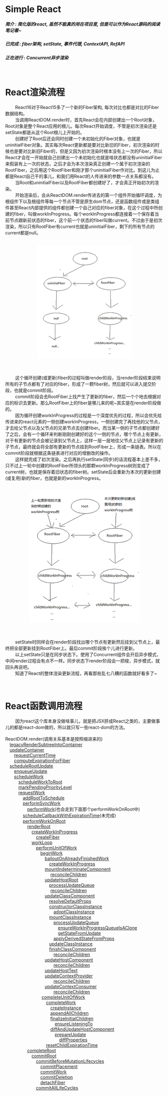 # Simple React

##### 简介 : 简化版的react,  虽然不能真的用在项目里, 但是可以作为React源码的阅读笔记看~
##### 已完成 : fiber架构, setState, 事件代理, ContextAPI, RefAPI

##### 正在进行 : Concurrent异步渲染

<br>


# React渲染流程
&nbsp;&nbsp;&nbsp;&nbsp;&nbsp;&nbsp;&nbsp;&nbsp;React16对于React15多了一个新的Fiber架构, 每次对比也都是对比的Fiber数据结构。<br>
&nbsp;&nbsp;&nbsp;&nbsp;&nbsp;&nbsp;&nbsp;&nbsp;当调用ReactDOM.render时，首先React会在内部创建出一个Root对象，Root对象是整个React应用的根儿。每次React开始调度，不管是初次渲染还是setState都是从这个Root根儿上开始的。<br>
&nbsp;&nbsp;&nbsp;&nbsp;&nbsp;&nbsp;&nbsp;&nbsp;创建好了Root后还会同时创建一个未初始化的Fiber对象，也就是uninitialFiber对象。其实每次React更新都是要对比新旧的Fiber，初次渲染的时候也是要对比新旧Fiber的，但是又因为初次渲染时根本没有上一次的Fiber，所以React才会在一开始就自己创建出一个未初始化也就是啥状态都没有uninitialFiber来假装有上一次的状态，之后才会为本次渲染真正创建一个属于初次渲染的RootFiber，之后用这个RootFiber和刚才那个uninitialFiber作对比。到这儿为止都是React自己干的事儿，和我们用React的人传进来的参数一点关系都没有。<br>
&nbsp;&nbsp;&nbsp;&nbsp;&nbsp;&nbsp;&nbsp;&nbsp;当Root和uninitialFiber以及RootFiber都创建好了，才会真正开始初次的渲染。<br>
&nbsp;&nbsp;&nbsp;&nbsp;&nbsp;&nbsp;&nbsp;&nbsp;开始渲染后，会从ReactDOM.render传进去的第一个组件开始循环调度，为根组件下以及根组件等每一个节点不管是原生dom节点，还是函数组件或是类组件甚至React内部提供的组件都创建一个自己对应的fiber对象，在这个过程中所创建的fiber，叫做workInProgress。每个workInProgress都连接着一个保存着当前节点跟新前状态的fiber，这个前一个状态的fiber叫做current。不过由于是初次渲染，所以只有RootFiber有current也就是uninitialFiber，剩下的所有节点的current都是null。<br><br>

<div align="center"><img src='./img/liucheng1.png'> </div>
<br><br>

&nbsp;&nbsp;&nbsp;&nbsp;&nbsp;&nbsp;&nbsp;&nbsp;这个循环创建(或更新)fiber的过程叫做render阶段，当render阶段结束说明所有的子节点都有了对应的fiber，形成了一颗fiber树，然后就可以进入提交阶段，也就是commit阶段。<br>
&nbsp;&nbsp;&nbsp;&nbsp;&nbsp;&nbsp;&nbsp;&nbsp;commit阶段会去RootFiber上找产生了更新的fiber，然后一个个地去根据对应的标识去更新。那么RootFiber上的fiber是哪儿来的呢~其实是在render阶段做的。<br>
&nbsp;&nbsp;&nbsp;&nbsp;&nbsp;&nbsp;&nbsp;&nbsp;因为循环创建workInProgress的过程是一个深度优先的过程，所以会优先给传进来的react元素的一侧创建workInProgress，一侧创建完了再找他的父节点，才去给父节点以及父节点的兄弟节点去创建fiber。而当某一侧的子节点都创建好了之后，会有一个循环来判断刚刚创建好的这个一侧的节点，哪个节点上有更新，对于有更新的节点会被记录到父节点上，这样一层一层地往父节点上记录有更新的子节点，最终就会将全部有更新的节点挂到RootFiber上，形成一条链表。所以在commit阶段就根据这条链表进行对应的增删改的操作。<br>
&nbsp;&nbsp;&nbsp;&nbsp;&nbsp;&nbsp;&nbsp;&nbsp;这样就完成了初次渲染。之后再执行setState(同步)的话流程基本上差不多，只不过上一轮中创建的RootFiber所领头的那颗workInProgress树则变成了current树，也就是保存着旧状态的fiber树。setState后会重新为本次的更新创建(或复用)新的fiber，也就是新的workInProgress。<br><br>

<div align="center"><img src='./img/liucheng2.png'> </div>
<br><br>

&nbsp;&nbsp;&nbsp;&nbsp;&nbsp;&nbsp;&nbsp;&nbsp;setState时同样会在render阶段找出哪个节点有更新然后挂到父节点上，最终把全部更新挂到RootFiber上。最后commit阶段挨个儿进行更新。<br>
&nbsp;&nbsp;&nbsp;&nbsp;&nbsp;&nbsp;&nbsp;&nbsp;以上setState只是在同步状态下。使用了Concurrent组件会开启异步模式，中间render过程会有点不一样。同步状态下render阶段会一把梭，异步模式，就回头再说吧。<br>
&nbsp;&nbsp;&nbsp;&nbsp;&nbsp;&nbsp;&nbsp;&nbsp;知道了React的整体渲染更新流程，再看那些乱七八糟的函数就好看多了~<br><br><br>

# React函数调用流程
&emsp;&emsp;
因为react这个库本身没做啥事儿，就是把JSX肝成React之类的，主要做事儿的都是react-dom做的，所以就只写一些react-dom的方法。<br><br>
ReactDOM.render(调用关系基本是按照缩进来的)<br>
&emsp;[legacyRenderSubtreeIntoContainer](./procedure/legacyRenderSubtreeIntoContainer)<br>
&emsp;[updateContainer](./procedure/updateContainer)<br>
&emsp;&emsp;[requestCurrentTime](./procedure/requestCurrentTime)<br>
&emsp;&emsp;[computeExpirationForFiber](./procedure/computeExpirationForFiber)<br>
&emsp;[scheduleRootUpdate](./procedure/scheduleRootUpdate)<br>
&emsp;&emsp;[enqueueUpdate](./procedure/enqueueUpdate)<br>
&emsp;&emsp;[scheduleWork](./procedure/scheduleWork)<br>
&emsp;&emsp;&emsp;[scheduleWorkToRoot](./procedur/scheduleWorkToRoot)<br>
&emsp;&emsp;&emsp;[markPendingPriorityLevel](./procedure/markPendingPriorityLevel)<br>
&emsp;&emsp;&emsp;[requestWork](./procedure/requestWork)<br>
&emsp;&emsp;&emsp;&emsp;[addRootToSchedule](./procedure/addRootToSchedule)<br>
&emsp;&emsp;&emsp;&emsp;[performSyncWork](./procedure/performSyncWork)<br>
&emsp;&emsp;&emsp;&emsp;&emsp;[performWork](./procedure/performWork)(也会走到下面那个performWorkOnRoot中)<br>
&emsp;&emsp;&emsp;&emsp;[scheduleCallbackWithExpirationTime](./procedure/scheduleCallbackWithExpirationTime)(未完成)<br>
&emsp;&emsp;&emsp;&emsp;[performWorkOnRoot](./procedure/performWorkOnRoot)<br>
&emsp;&emsp;&emsp;&emsp;&emsp;[renderRoot](./procedure/renderRoot)<br>
&emsp;&emsp;&emsp;&emsp;&emsp;&emsp;[createWorkInProgress](./procedure/createWorkInProgress)<br>
&emsp;&emsp;&emsp;&emsp;&emsp;&emsp;&emsp;[createFiber](./procedure/createFiber)<br>
&emsp;&emsp;&emsp;&emsp;&emsp;&emsp;[workLoop](./procedure/render/workLoop)<br>
&emsp;&emsp;&emsp;&emsp;&emsp;&emsp;&emsp;[performUnitOfWork](./procedure/performUnitOfWork)<br>
&emsp;&emsp;&emsp;&emsp;&emsp;&emsp;&emsp;&emsp;[beginWork](./procedure/beginWork)<br>
&emsp;&emsp;&emsp;&emsp;&emsp;&emsp;&emsp;&emsp;&emsp;[bailoutOnAlreadyFinishedWork](./procedure/bailoutOnAlreadyFinishedWork)<br>
&emsp;&emsp;&emsp;&emsp;&emsp;&emsp;&emsp;&emsp;&emsp;&emsp;[createWorkInProgress](./procedure/createWorkInProgress)<br>
&emsp;&emsp;&emsp;&emsp;&emsp;&emsp;&emsp;&emsp;&emsp;[mountIndeterminateComponent](./procedure//mountIndeterminateComponent)<br>
&emsp;&emsp;&emsp;&emsp;&emsp;&emsp;&emsp;&emsp;&emsp;&emsp;
[reconcileChildren](./procedure/reconcileChildren)<br>
&emsp;&emsp;&emsp;&emsp;&emsp;&emsp;&emsp;&emsp;&emsp;[updateHostRoot](./procedure/updateHostRoot)<br>
&emsp;&emsp;&emsp;&emsp;&emsp;&emsp;&emsp;&emsp;&emsp;&emsp;[processUpdateQueue](./procedure/processUpdateQueue)<br>
&emsp;&emsp;&emsp;&emsp;&emsp;&emsp;&emsp;&emsp;&emsp;&emsp;
[reconcileChildren](./procedure/reconcileChildren)<br>
&emsp;&emsp;&emsp;&emsp;&emsp;&emsp;&emsp;&emsp;&emsp;[updateClassComponent](./procedure/updateClassComponent)<br>
&emsp;&emsp;&emsp;&emsp;&emsp;&emsp;&emsp;&emsp;&emsp;&emsp;[resolveDefaultProps](./procedure/resolveDefaultProps)<br>
&emsp;&emsp;&emsp;&emsp;&emsp;&emsp;&emsp;&emsp;&emsp;&emsp;[constructorClassInstance](./procedure/constructorClassInstance)<br>
&emsp;&emsp;&emsp;&emsp;&emsp;&emsp;&emsp;&emsp;&emsp;&emsp;&emsp;[adoptClassInstance](./procedure/adoptClassInstance)<br>
&emsp;&emsp;&emsp;&emsp;&emsp;&emsp;&emsp;&emsp;&emsp;&emsp;[mountClassInstance](./procedure/mountClassInstance)<br>
&emsp;&emsp;&emsp;&emsp;&emsp;&emsp;&emsp;&emsp;&emsp;&emsp;&emsp;[processUpdateQueue](./procedure/processUpdateQueue)<br>
&emsp;&emsp;&emsp;&emsp;&emsp;&emsp;&emsp;&emsp;&emsp;&emsp;&emsp;&emsp;[ensureWorkInProgressQueueIsAClone](./procedure/processUpdateQueue/ensureWorkInProgressQueueIsAClone)<br>
&emsp;&emsp;&emsp;&emsp;&emsp;&emsp;&emsp;&emsp;&emsp;&emsp;&emsp;&emsp;[getStateFromUpdate](./procedure/getStateFromUpdate)<br>
&emsp;&emsp;&emsp;&emsp;&emsp;&emsp;&emsp;&emsp;&emsp;&emsp;&emsp;[applyDerivedStateFromProps](./procedure/applyDerivedStateFromProps)<br>
&emsp;&emsp;&emsp;&emsp;&emsp;&emsp;&emsp;&emsp;&emsp;&emsp;[updateClassInstance](./procedure/updateClassInstance)<br>
&emsp;&emsp;&emsp;&emsp;&emsp;&emsp;&emsp;&emsp;&emsp;&emsp;[finishClassComponent](./procedure/finishClassComponent)<br>
&emsp;&emsp;&emsp;&emsp;&emsp;&emsp;&emsp;&emsp;&emsp;&emsp;&emsp;[reconcileChildren](./procedure/reconcileChildren)<br>
&emsp;&emsp;&emsp;&emsp;&emsp;&emsp;&emsp;&emsp;&emsp;[updateHostComponent](./procedure/updateHostComponent)<br>
&emsp;&emsp;&emsp;&emsp;&emsp;&emsp;&emsp;&emsp;&emsp;&emsp;&emsp;[reconcileChildren](./procedure/reconcileChildren)<br>
&emsp;&emsp;&emsp;&emsp;&emsp;&emsp;&emsp;&emsp;&emsp;[updateHostText](./procedure/updateHostText)<br>
&emsp;&emsp;&emsp;&emsp;&emsp;&emsp;&emsp;&emsp;&emsp;[updateContextProvider](./procedure/updateContextProvider)<br>
&emsp;&emsp;&emsp;&emsp;&emsp;&emsp;&emsp;&emsp;&emsp;&emsp;&emsp;[reconcileChildren](./procedure/reconcileChildren)<br>
&emsp;&emsp;&emsp;&emsp;&emsp;&emsp;&emsp;&emsp;&emsp;[updateContextConsumer](./procedure/updateContextConsumer)<br>
&emsp;&emsp;&emsp;&emsp;&emsp;&emsp;&emsp;&emsp;&emsp;&emsp;&emsp;[reconcileChildren](./procedure/reconcileChildren)<br>
&emsp;&emsp;&emsp;&emsp;&emsp;&emsp;&emsp;&emsp;
[completeUnitOfWork](./procedure/completeUnitOfWork)<br>
&emsp;&emsp;&emsp;&emsp;&emsp;&emsp;&emsp;&emsp;&emsp;
[completeWork](./procedure/completeWork)<br>
&emsp;&emsp;&emsp;&emsp;&emsp;&emsp;&emsp;&emsp;&emsp;&emsp;
[createInstance](./procedure/createInstance)<br>
&emsp;&emsp;&emsp;&emsp;&emsp;&emsp;&emsp;&emsp;&emsp;&emsp;
[appendAllChildren](./procedure/appendAllChildren)<br>
&emsp;&emsp;&emsp;&emsp;&emsp;&emsp;&emsp;&emsp;&emsp;&emsp;
[finalizeInitialChildren](./procedure/finalizeInitialChildren)<br>
&emsp;&emsp;&emsp;&emsp;&emsp;&emsp;&emsp;&emsp;&emsp;&emsp;&emsp;
[ensureListeningTo](./procedure/ensureListeningTo)<br>
&emsp;&emsp;&emsp;&emsp;&emsp;&emsp;&emsp;&emsp;&emsp;&emsp;
[diffAndUpdateHostComponent](./procedure/diffAndUpdateHostComponent)<br>
&emsp;&emsp;&emsp;&emsp;&emsp;&emsp;&emsp;&emsp;&emsp;&emsp;&emsp;
[prepareUpdate](./procedure/prepareUpdate)<br>
&emsp;&emsp;&emsp;&emsp;&emsp;&emsp;&emsp;&emsp;&emsp;&emsp;&emsp;&emsp;
[diffProperties](./procedure/diffProperties)<br>
&emsp;&emsp;&emsp;&emsp;&emsp;&emsp;&emsp;&emsp;&emsp;
[resetChildExpirationTime](./procedure/resetChildExpirationTime)<br>
&emsp;&emsp;&emsp;&emsp;&emsp;[completeRoot](./procedure/completeRoot)<br>
&emsp;&emsp;&emsp;&emsp;&emsp;&emsp;[commitRoot](./procedure/commitRoot)<br>
&emsp;&emsp;&emsp;&emsp;&emsp;&emsp;&emsp;[commitBeforeMutationLifecycles](./procedure/commitBeforeMutationLifecycles)<br>
&emsp;&emsp;&emsp;&emsp;&emsp;&emsp;&emsp;&emsp;[commitPlacement](./procedure/commitPlacement)<br>
&emsp;&emsp;&emsp;&emsp;&emsp;&emsp;&emsp;&emsp;[commitWork](./procedure/commitWork)<br>
&emsp;&emsp;&emsp;&emsp;&emsp;&emsp;&emsp;&emsp;[commitDeletion](./procedure/commitDeletion)<br>
&emsp;&emsp;&emsp;&emsp;&emsp;&emsp;&emsp;&emsp;[detachFiber](./procedure/detachFiber)<br>
&emsp;&emsp;&emsp;&emsp;&emsp;&emsp;&emsp;[commitAllLifeCycles](./procedure/commitAllLifeCycles)<br>

